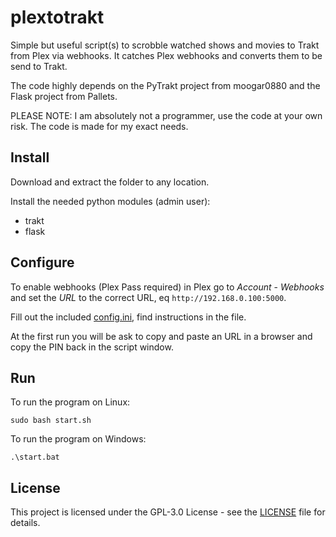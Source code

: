 # plextotrakt
Simple but useful script(s) to scrobble watched shows and movies to Trakt from Plex via webhooks. It catches Plex webhooks and converts them to be send to Trakt.

The code highly depends on the PyTrakt project from moogar0880 and the Flask project from Pallets.

PLEASE NOTE: I am absolutely not a programmer, use the code at your own risk. The code is made for my exact needs.

## Install
Download and extract the folder to any location.

Install the needed python modules (admin user):
  * trakt
  * flask

## Configure
To enable webhooks (Plex Pass required) in Plex go to *Account* - *Webhooks* and set the *URL* to the correct URL, eq `http://192.168.0.100:5000`.

Fill out the included [config.ini](config.ini), find instructions in the file.

At the first run you will be ask to copy and paste an URL in a browser and copy the PIN back in the script window.

## Run
To run the program on Linux:
```
sudo bash start.sh
```

To run the program on Windows:
```
.\start.bat
```

## License
This project is licensed under the GPL-3.0 License - see the [LICENSE](LICENSE) file for details.
